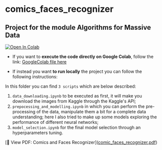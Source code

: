 # comics_faces_recognizer
## Project for the module Algorithms for Massive Data

[![Open In Colab](https://colab.research.google.com/assets/colab-badge.svg)](https://colab.research.google.com/drive/1jq5545Y0aVq2wzzqRnxvFHTeUk-9AM3q?usp=sharing)

- If you want to **execute the code directly on Google Colab**, follow the link: [GoogleColab file here](https://colab.research.google.com/drive/1jq5545Y0aVq2wzzqRnxvFHTeUk-9AM3q?usp=sharing)

- If instead you want **to run locally** the project you can follow the following instructions:

In this folder you can find ```3 scripts``` which are below described:
1. ```data_downloading.ipynb``` to be executed as first, it will make you download the images from Kaggle through the Kaggle's API;
2. ```prepocessing_and_modelling.ipynb``` in which you can perform the pre-processing of the data, manipulate them a bit for a complete data understanding; here I also tried to make up some models exploring the performance of different neural networks;
3. ```model_selection.ipynb``` for the final model selection through an hyperparameters tuning.

[📄 View PDF: Comics and Faces Recognizer]([comic_faces_recognizer.pdf](https://drive.google.com/file/d/1esW0KvqBPHMc2_T_EkS8hEdrDZ039ItL/view?usp=sharing)\)
